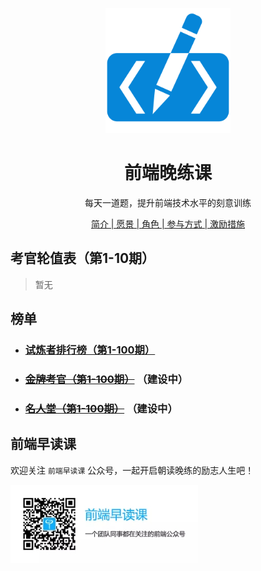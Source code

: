 <p align="center">
  <img width="200" src="./assets/images/logo.svg" alt="logo">
</p>

<h1 align="center">前端晚练课</h1>

<div align="center">
<p>每天一道题，提升前端技术水平的刻意训练</p>

[简介 | 愿景 | 角色 | 参与方式 | 激励措施](./about.md)
</div>

## 考官轮值表（第1-10期）
> 暂无

## 榜单

- ### [试炼者排行榜（第1-100期）](https://fezaoduke.github.io/fe-practice-hard/ranking-list/index.html#session1)
- ### ~~[金牌考官（第1-100期）](https://fezaoduke.github.io/fe-practice-hard/gold-examiner/index.html#session1)~~ （建设中）
- ### ~~[名人堂（第1-100期）](https://fezaoduke.github.io/fe-practice-hard/hall-of-fame/index.html#session1)~~ （建设中）

## 前端早读课

欢迎关注 `前端早读课` 公众号，一起开启朝读晚练的励志人生吧！

![](./screenshot/official-public-accounts.jpg)
